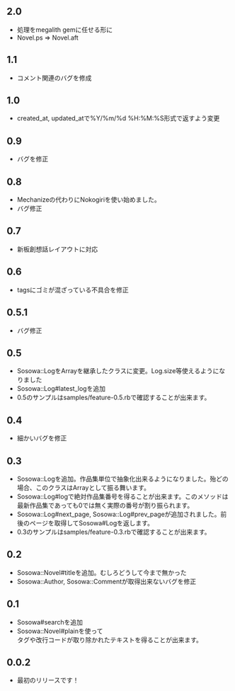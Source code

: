 ## 2.0

* 処理をmegalith gemに任せる形に
* Novel.ps => Novel.aft

## 1.1

* コメント関連のバグを修成

## 1.0

* created_at, updated_atで%Y/%m/%d %H:%M:%S形式で返すよう変更

## 0.9

* バグを修正

## 0.8

* Mechanizeの代わりにNokogiriを使い始めました。
* バグ修正

## 0.7

* 新板創想話レイアウトに対応

## 0.6
* tagsにゴミが混ざっている不具合を修正

## 0.5.1
* バグ修正

## 0.5
* Sosowa::LogをArrayを継承したクラスに変更。Log.size等使えるようになりました
* Sosowa::Log#latest_logを追加
* 0.5のサンプルはsamples/feature-0.5.rbで確認することが出来ます。

## 0.4
* 細かいバグを修正

## 0.3
* Sosowa::Logを追加。作品集単位で抽象化出来るようになりました。殆どの場合、このクラスはArrayとして振る舞います。
* Sosowa::Log#logで絶対作品集番号を得ることが出来ます。このメソッドは最新作品集であっても0では無く実際の番号が割り振られます。
* Sosowa::Log#next_page, Sosowa::Log#prev_pageが追加されました。前後のページを取得してSosowa#Logを返します。
* 0.3のサンプルはsamples/feature-0.3.rbで確認することが出来ます。

## 0.2
* Sosowa::Novel#titleを追加。むしろどうして今まで無かった
* Sosowa::Author, Sosowa::Commentが取得出来ないバグを修正

## 0.1
* Sosowa#searchを追加
* Sosowa::Novel#plainを使って<br>タグや改行コードが取り除かれたテキストを得ることが出来ます。

## 0.0.2
* 最初のリリースです！